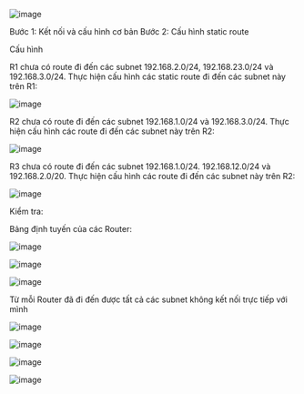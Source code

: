 ![image](https://github.com/user-attachments/assets/355ef06a-f7ca-4d5f-8fd4-97895faeffa8)

Bước 1: Kết nối và cấu hình cơ bản
Bước 2: Cấu hình static route

Cấu hình

R1 chưa có route đi đến các subnet 192.168.2.0/24, 192.168.23.0/24 và 192.168.3.0/24.
Thực hiện cấu hình các static route đi đến các subnet này trên R1:

![image](https://github.com/user-attachments/assets/29b069ca-a2b7-4f23-b075-edb9ce982f2a)

R2 chưa có route đi đến các subnet 192.168.1.0/24 và 192.168.3.0/24. Thực hiện cấu hình
các route đi đến các subnet này trên R2:

![image](https://github.com/user-attachments/assets/9c8363f8-80e4-4331-8f2b-f2683ca93c27)

R3 chưa có route đi đến các subnet 192.168.1.0/24. 192.168.12.0/24 và 192.168.2.0/20.
Thực hiện cấu hình các route đi đến các subnet này trên R2:

![image](https://github.com/user-attachments/assets/913d176b-df13-4870-8b66-77047ce779bb)

Kiểm tra:

Bảng định tuyến của các Router: 

![image](https://github.com/user-attachments/assets/2e965795-6039-45ff-8757-5188e9c3abd0)

![image](https://github.com/user-attachments/assets/4126cc72-78ad-4478-b37b-b119129c356d)

![image](https://github.com/user-attachments/assets/20f42151-2205-4eab-8f85-971a9d1afea5)

Từ mỗi Router đã đi đến được tất cả các subnet không kết nối trực tiếp với mình

![image](https://github.com/user-attachments/assets/96c56f01-7dfc-42a8-a785-82146d361ae6)

![image](https://github.com/user-attachments/assets/c05b5581-02c5-4b7a-9e0f-3946067065ec)

![image](https://github.com/user-attachments/assets/9c8f92d4-a44b-4c16-9bfe-a737f2571773)

![image](https://github.com/user-attachments/assets/4d79918b-3561-436a-ac0d-d1eea6128ee7)












